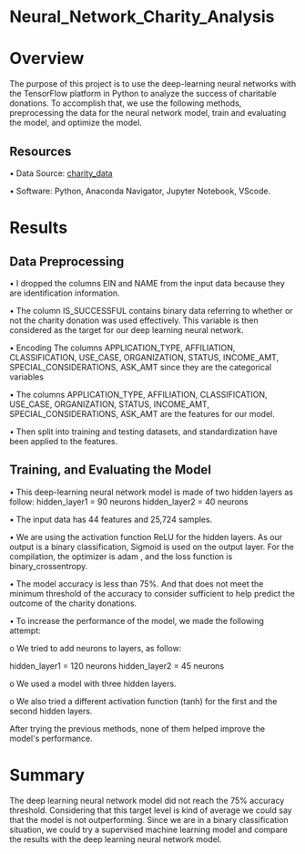 # Neural_Network_Charity_Analysis

# Overview
The purpose of this project is to use the deep-learning neural networks with the TensorFlow platform in Python to analyze the success of charitable donations.
To accomplish that, we use the following methods, preprocessing the data for the neural network model, train and evaluating the model, and optimize the model.
## Resources
•	Data Source: [charity_data](https://github.com/ALEIN3/Neural_Network_Charity_Analysis/blob/main/charity_data.csv)

•	Software: Python, Anaconda Navigator, Jupyter Notebook, VScode.

# Results

## Data Preprocessing

•	I dropped the columns EIN and NAME from the input data because they are identification information.

•	The column IS_SUCCESSFUL contains binary data referring to whether or not the charity donation was used effectively. This variable is then considered as the target for our deep learning neural network.

•	Encoding The columns APPLICATION_TYPE, AFFILIATION, CLASSIFICATION, USE_CASE, ORGANIZATION, STATUS, INCOME_AMT, SPECIAL_CONSIDERATIONS, ASK_AMT since they are the categorical variables

•	The columns APPLICATION_TYPE, AFFILIATION, CLASSIFICATION, USE_CASE, ORGANIZATION, STATUS, INCOME_AMT, SPECIAL_CONSIDERATIONS, ASK_AMT are the features for our model.

•	Then split into training and testing datasets, and standardization have been applied to the features.

## Training, and Evaluating the Model

•	This deep-learning neural network model is made of two hidden layers as follow:
hidden_layer1 = 90 neurons
hidden_layer2 = 40 neurons

•	The input data has 44 features and 25,724 samples.

•	We are using the activation function ReLU for the hidden layers. As our output is a binary classification, Sigmoid is used on the output layer.
For the compilation, the optimizer is adam , and the loss function is binary_crossentropy.

•	The model accuracy is less than 75%. And that does not meet the minimum threshold of the accuracy to consider sufficient to help predict the outcome of the charity donations.

•	To increase the performance of the model, we made the following attempt:

o	We tried to add neurons to layers, as follow:

hidden_layer1 = 120 neurons
hidden_layer2 = 45 neurons

o	We used a model with three hidden layers.

o	We also tried a different activation function (tanh) for the first and the second hidden layers.

After trying the previous methods, none of them helped improve the model's performance.

# Summary

The deep learning neural network model did not reach the 75% accuracy threshold. Considering that this target level is kind of average we could say that the model is not outperforming.
Since we are in a binary classification situation, we could try a supervised machine learning model and compare the results with the deep learning neural network model.
